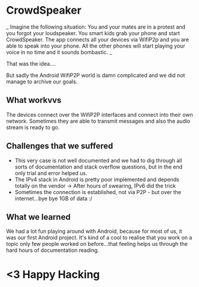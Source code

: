 # CrowdSpeaker
_ Imagine the following situation: You and your mates are in a protest and you forgot your loudspeaker. You smart kids grab your phone and start CrowdSpeaker. The app connects all your devices via WifiP2p and you are able to speak into your phone. All the other phones will start playing your voice in no time and it sounds bombastic. _

That was the idea....

But sadly the Android WifiP2P world is damn complicated and we did not manage to archive our goals.

## What workvvs
The devices connect over the WifiP2P interfaces and connect into their own network. Sometimes they are able to transmit messages and also the audio stream is ready to go.

## Challenges that we suffered
- This very case is not well documented and we had to dig through all sorts of documentation and stack overflow questions, but in the end only trial and error helped us.
- The IPv4 stack in Android is pretty poor implemented and depends totally on the vendor -> After hours of swearing, IPv6 did the trick
- Sometimes the connection is established, not via P2P - but over the internet...bye bye 1GB of data :/

## What we learned
We had a lot fun playing around with Android, because for most of us, it was our first Android project. It's kind of a cool to realise that you work on a topic only few people worked on before...that feeling helps us through the hard hours of documentation reading.

# <3 Happy Hacking
